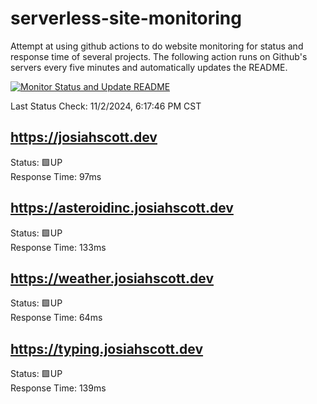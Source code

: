 # serverless-site-monitoring
Attempt at using github actions to do website monitoring for status and response time of several projects. The following action runs on Github's servers every five minutes and automatically updates the README.  

[![Monitor Status and Update README](https://github.com/JosiahSco/serverless-site-monitoring/actions/workflows/monitor.yaml/badge.svg)](https://github.com/JosiahSco/serverless-site-monitoring/actions/workflows/monitor.yaml)

Last Status Check: 11/2/2024, 6:17:46 PM CST

## https://josiahscott.dev
Status: 🟩UP  
Response Time: 97ms

## https://asteroidinc.josiahscott.dev
Status: 🟩UP  
Response Time: 133ms

## https://weather.josiahscott.dev
Status: 🟩UP  
Response Time: 64ms

## https://typing.josiahscott.dev
Status: 🟩UP  
Response Time: 139ms


